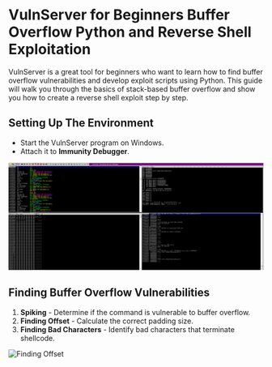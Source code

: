 # VulnServer for Beginners Buffer Overflow Python and Reverse Shell Exploitation
VulnServer is a great tool for beginners who want to learn how to find buffer overflow vulnerabilities and develop exploit scripts using Python. This guide will walk you through the basics of stack-based buffer overflow and show you how to create a reverse shell exploit step by step.

## **Setting Up The Environment**
- Start the VulnServer program on Windows.
- Attach it to **Immunity Debugger**.

![Immunity Debugger Screenshot](Screenshots/1.png)

## **Finding Buffer Overflow Vulnerabilities**
1. **Spiking** - Determine if the command is vulnerable to buffer overflow.
2. **Finding Offset** - Calculate the correct padding size.
3. **Finding Bad Characters** - Identify bad characters that terminate shellcode.

![Finding Offset](images/finding_offset.png)
